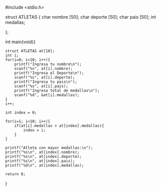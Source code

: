 #include <stdio.h>

struct ATLETAS {
    char nombre [50];
    char deporte [50];
    char pais [50];
    int medallas;

};

int main(void){

    struct ATLETAS at[10];
    int i;
    for(i=0; i<10; i++){
        printf("Ingresa tu nombre\n");
        scanf("%s", at[i].nombre);
        printf("Ingresa el Deporte\n");
        scanf("%s", at[i].deporte);
        printf("Ingresa tu pais\n");
        scanf("%s", at[i].pais);
        printf("Ingresa total de medallas\n");
        scanf("%d", &at[i].medallas);
    }
    i++;

    int index = 0;

    for(i=1; i<10; i++){
        if(at[i].medallas > at[index].medallas){
            index = i;
        }
    }

    printf("Atleta con mayor medallas:\n");
    printf("%s\n", at[index].nombre);
    printf("%s\n", at[index].deporte);
    printf("%s\n", at[index].pais);
    printf("%d\n", at[index].medallas);

    return 0;

    
}
